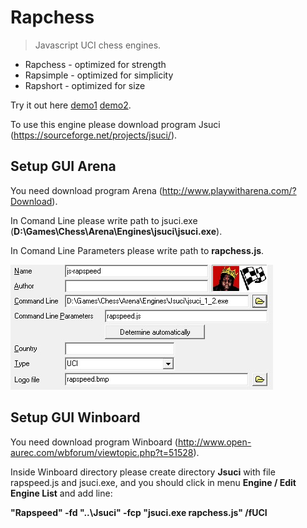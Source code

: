 # Rapchess
>Javascript UCI chess engines.
* Rapchess - optimized for strength
* Rapsimple - optimized for simplicity
* Rapshort - optimized for size

Try it out here <a href="https://thibor.github.io/Rapchess/">demo1</a> <a href="https://codepen.io/thibor/pen/RYJYrp">demo2</a>.

To use this engine please download program Jsuci (https://sourceforge.net/projects/jsuci/).

## Setup GUI Arena

You need download program Arena (http://www.playwitharena.com/?Download).

In Comand Line please write path to jsuci.exe (<b>D:\Games\Chess\Arena\Engines\jsuci\jsuci.exe</b>).

In Comand Line Parameters please write path to <b>rapchess.js</b>.

 <img src="arena.jpg" />
 
 ## Setup GUI Winboard
 
 You need download program Winboard (http://www.open-aurec.com/wbforum/viewtopic.php?t=51528).
 
Inside Winboard directory please create directory <b>Jsuci</b> with file rapspeed.js and jsuci.exe, and you should click in menu <b>Engine / Edit Engine List</b> and add line:
 
<b>"Rapspeed" -fd "..\Jsuci" -fcp "jsuci.exe rapchess.js" /fUCI</b>
